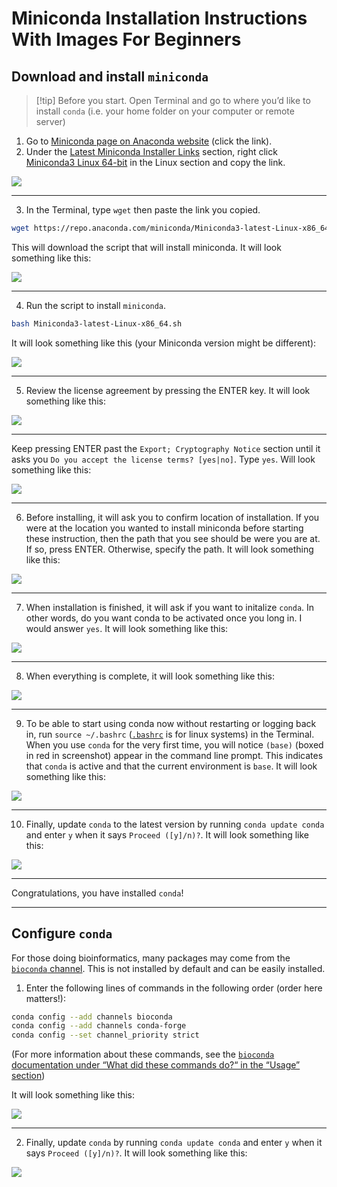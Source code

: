 # Miniconda Installation Instructions With Images For Beginners

## Download and install `miniconda`

> [!tip] Before you start.
> Open Terminal and go to where you’d like to install `conda` (i.e. your home folder on your computer or remote server)

1. Go to [Miniconda page on Anaconda website](https://docs.anaconda.com/free/miniconda/) (click the link).
2. Under the [Latest Miniconda Installer Links](https://docs.anaconda.com/free/miniconda/#latest-miniconda-installer-links) section, right click [Miniconda3 Linux 64-bit](https://repo.anaconda.com/miniconda/Miniconda3-latest-Linux-x86_64.sh) in the Linux section and copy the link.
<img src="embedded_images/install_miniconda_0_annot.png">

---

3. In the Terminal, type `wget` then paste the link you copied.
```bash
wget https://repo.anaconda.com/miniconda/Miniconda3-latest-Linux-x86_64.sh
```
 This will download the script that will install miniconda. It will look something like this:
 
 <img src="embedded_images/install_miniconda_1_annot.png">

---

4. Run the script to install `miniconda`. 
```bash
bash Miniconda3-latest-Linux-x86_64.sh
```
It will look something like this (your Miniconda version might be different):

<img src="embedded_images/install_miniconda_2_annot.png">

---

5. Review the license agreement by pressing the ENTER key. It will look something like this:

<img src="embedded_images/install_miniconda_3_annot.png">

---

Keep pressing ENTER past the `Export; Cryptography Notice` section until it asks you `Do you accept the license terms? [yes|no]`.  Type `yes`. Will look something like this:

<img src="embedded_images/install_miniconda_4_annot.png">

---

6. Before installing, it will ask you to confirm location of installation. If you were at the location you wanted to install miniconda before starting these instruction, then the path that you see should be were you are at. If so, press ENTER. Otherwise, specify the path. It will look something like this:

<img src="embedded_images/install_miniconda_5_annot.png">

---

7. When installation is finished, it will ask if you want to initalize `conda`. In other words, do you want conda to be activated once you long in. I would answer `yes`. It will look something like this:

<img src="embedded_images/install_miniconda_6_annot.png">

---

8.  When everything is complete, it will look something like this:

<img src="embedded_images/install_miniconda_7_annot.png">

---

9. To be able to start using conda now without restarting or logging back in, run `source ~/.bashrc` ([`.bashrc`](https://www.digitalocean.com/community/tutorials/bashrc-file-in-linux) is for linux systems) in the Terminal. When you use `conda` for the very first time, you will notice `(base)` (boxed in red in screenshot) appear in the command line prompt. This indicates that `conda` is active and that the current environment is `base`. It will look something like this:

<img src="embedded_images/install_miniconda_8_annot.png">

---

10. Finally, update `conda` to the latest version by running `conda update conda` and enter `y` when it says `Proceed ([y]/n)?`. It will look something like this:

<img src="embedded_images/install_miniconda_9_annot.png">

---

Congratulations, you have installed `conda`!

---

## Configure `conda`

For those doing bioinformatics, many packages may come from the [`bioconda` channel](https://bioconda.github.io). This is not installed by default and can be easily installed.

1. Enter the following lines of commands in the following order (order here matters!):
```bash
conda config --add channels bioconda 
conda config --add channels conda-forge 
conda config --set channel_priority strict
```
(For more information about these commands, see the [`bioconda` documentation under “What did these commands do?“ in the “Usage” section](https://bioconda.github.io/#usage))

It will look something like this:

<img src="embedded_images/install_miniconda_10_annot.png">

---

2. Finally, update `conda` by running `conda update conda` and enter `y` when it says `Proceed ([y]/n)?`. It will look something like this:

<img src="embedded_images/install_miniconda_11_annot.png">
